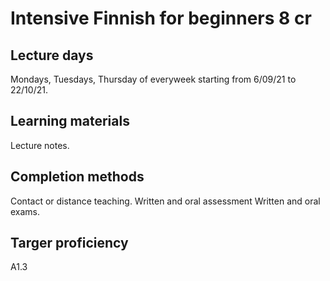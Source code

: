 # Intensive Finnish for beginners 8 cr

## Lecture days
Mondays, Tuesdays, Thursday of everyweek starting from 6/09/21 to 22/10/21.

## Learning materials
Lecture notes.

## Completion methods
Contact or distance teaching.
Written and oral assessment
Written and oral exams.

## Targer proficiency
A1.3

